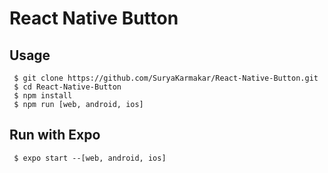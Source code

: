 # React Native Button

## Usage

```
 $ git clone https://github.com/SuryaKarmakar/React-Native-Button.git
 $ cd React-Native-Button
 $ npm install
 $ npm run [web, android, ios]

```

## Run with Expo

```
 $ expo start --[web, android, ios]

```
